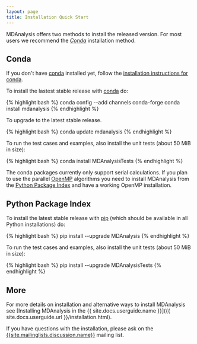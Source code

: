 ```yaml
---
layout: page
title: Installation Quick Start
---
```


MDAnalysis offers two methods to install the released version. For most
users we recommend the [*Conda*](#conda) installation method.

## Conda ##

If you don't have [conda][] installed yet, follow the [installation
instructions for conda][].

To install the lastest stable release with [conda][conda] do:

{% highlight bash %}
conda config --add channels conda-forge
conda install mdanalysis
{% endhighlight %}

To upgrade to the latest stable release.

{% highlight bash %}
conda update mdanalysis
{% endhighlight %}

To run the test cases and examples, also install the unit tests (about 50 MiB
in size):

{% highlight bash %}
conda install MDAnalysisTests
{% endhighlight %}

The conda packages currently only support serial calculations. If you
plan to use the parallel [OpenMP][OpenMP] algorithms you need to
install MDAnalysis from the [Python Package
Index](#python-package-index) and have a working OpenMP installation.

## Python Package Index ##

To install the latest stable release with
[pip][pip] (which should be available in all Python installations) do:

{% highlight bash %}
pip install --upgrade MDAnalysis
{% endhighlight %}

To run the test cases and examples, also install the unit tests (about 50 MiB
in size):

{% highlight bash %}
pip install --upgrade MDAnalysisTests
{% endhighlight %}

## More ##

For more details on installation and alternative ways to install MDAnalysis see [Installing
MDAnalysis in the {{ site.docs.userguide.name }}]({{ site.docs.userguide.url }}/installation.html).

If you have questions with the installation, please ask on the
[{{site.mailinglists.discussion.name}}]({{site.mailinglists.discussion.url}})
mailing list.

[pip]: https://pip.pypa.io/en/latest/
[conda]: https://conda.io/
[installation instructions for conda]: https://conda.io/projects/conda/en/latest/user-guide/install/index.html
[OpenMP]: https://www.openmp.org/
